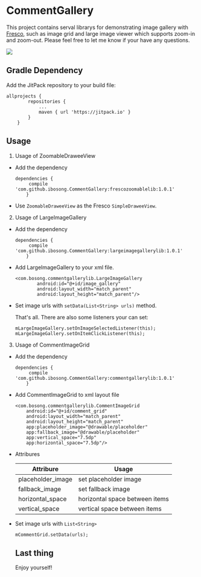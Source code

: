 # CommentGallery

This project contains serval librarys for demonstrating image gallery with [Fresco](https://github.com/facebook/fresco), such as image grid and large image viewer
which supports zoom-in and zoom-out. Please feel free to let me know if your have any questions.

![](https://github.com/ibosong/CommentGallery/blob/master/CommentGallery.gif)

## Gradle Dependency

Add the JitPack repository to your build file:

```
allprojects {
		repositories {
			...
			maven { url 'https://jitpack.io' }
		}
	}
 ```

## Usage

1. Usage of ZoomableDraweeView
  - Add the dependency

    ```
    dependencies {
         compile 'com.github.ibosong.CommentGallery:frescozoomablelib:1.0.1'
  	    }
    ```

   - Use `ZoomableDraweeView` as the Fresco `SimpleDraweeView`.

2. Usage of LargeImageGallery
 
  - Add the dependency

    ```
    dependencies {
         compile 'com.github.ibosong.CommentGallery:largeimagegallerylib:1.0.1'
  	    }
    ```

  - Add LargeImageGallery to your xml file.
  
    ```
    <com.bosong.commentgallerylib.LargeImageGallery
            android:id="@+id/image_gallery"
            android:layout_width="match_parent"
            android:layout_height="match_parent"/>
    ```
   
    
  - Set image urls with `setData(List<String> urls)` method.

    That's all. There are also some listeners your can set:
  
    ```
    mLargeImageGallery.setOnImageSelectedListener(this);
    mLargeImageGallery.setOnItemClickListener(this);
    ```

3. Usage of CommentImageGrid

  - Add the dependency

    ```
    dependencies {
         compile 'com.github.ibosong.CommentGallery:commentgallerylib:1.0.1'
  	    }
    ```

  - Add CommentImageGrid to xml layout file

    ```
    <com.bosong.commentgallerylib.CommentImageGrid
        android:id="@+id/comment_grid"
        android:layout_width="match_parent"
        android:layout_height="match_parent"
        app:placeholder_image="@drawable/placeholder"
        app:fallback_image="@drawable/placeholder"
        app:vertical_space="7.5dp"
        app:horizontal_space="7.5dp"/>
    ```

  - Attribures
  
    Attribure| Usage 
    -|-
    placeholder_image | set placeholder image
    fallback_image    | set fallback image
    horizontal_space  | horizontal space between items
    vertical_space    | vertical space between items

    
  - Set image urls with `List<String>`

    ```
    mCommentGrid.setData(urls);
    ```


    ## Last thing

    Enjoy yourself!